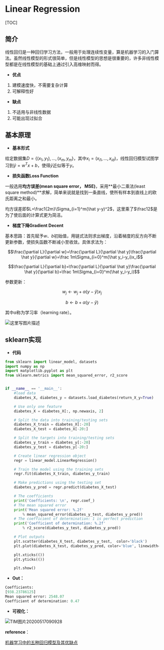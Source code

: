 # Linear Regression

[TOC]

## 简介

线性回归是一种回归学习方法，一般用于处理连续性变量，算是机器学习的入门算法。虽然线性模型的形式很简单，但是线性模型的思想是很重要的，许多非线性模型都是在线性模型的基础上通过引入高维映射而得。

* **优点**

1. 建模速度快，不需要复杂计算
2. 可解释性好

* **缺点**

1. 不适用与非线性数据
2. 可能出现过拟合

## 基本原理

* **基本形式**

给定数据集$D=\{(x_1,y_1), ..., (x_m, y_m\}$，其中$x_i=(x_{i1}, ..., x_{id})$，线性回归模型试图学习到$\hat y=w^Tx+b$，使得$\hat y$近似等于$y$。

* **损失函数Loss Function**

一般选用**均方误差(mean square error， MSE)**，采用**最小二乘法(least square method)**求解，简单来说就是找到一条直线，使所有样本到直线上的欧氏距离之和最小。

均方误差即$L=\frac1{2m}\Sigma_{i=1}^m(\hat y-y)^2$，这里乘了$\frac12$是为了使后面的计算式更为简洁。

* **梯度下降Gradient Decent**

基本思路：首先赋予$w$、$b$初始值，用链式法则求出梯度，沿着梯度的反方向不断更新参数，使损失函数不断减小至收敛。具体求法为：

$$\frac{\partial L}{\partial w}=\frac{\partial L}{\partial \hat y}\frac{\partial \hat y}{\partial w}=\frac 1m\Sigma_{i=0}^m(\hat y_i-y_i)x_i$$

$$\frac{\partial L}{\partial b}=\frac{\partial L}{\partial \hat y}\frac{\partial \hat y}{\partial b}=\frac 1m\Sigma_{i=0}^m(\hat y_i-y_i)$$

参数更新：

$$w_j←w_j+α(y−\hat y)x_j$$

$$b←b+α(y−\hat y)$$

其中$\alpha$称为学习率（learning rate）。

![这里写图片描述](https://img-blog.csdn.net/20180414153645111?watermark/2/text/aHR0cHM6Ly9ibG9nLmNzZG4ubmV0L0thdGhlcmluZV9oc3I=/font/5a6L5L2T/fontsize/400/fill/I0JBQkFCMA==/dissolve/70)

## sklearn实现

* **代码**

```python
from sklearn import linear_model, datasets
import numpy as np
import matplotlib.pyplot as plt
from sklearn.metrics import mean_squared_error, r2_score


if __name__ == '__main__':
    #load data
    diabetes_X, diabetes_y = datasets.load_diabetes(return_X_y=True)

    # Use only one feature
    diabetes_X = diabetes_X[:, np.newaxis, 2]

    # Split the data into training/testing sets
    diabetes_X_train = diabetes_X[:-20]
    diabetes_X_test = diabetes_X[-20:]

    # Split the targets into training/testing sets
    diabetes_y_train = diabetes_y[:-20]
    diabetes_y_test = diabetes_y[-20:]

    # Create linear regression object
    regr = linear_model.LinearRegression()

    # Train the model using the training sets
    regr.fit(diabetes_X_train, diabetes_y_train)

    # Make predictions using the testing set
    diabetes_y_pred = regr.predict(diabetes_X_test)

    # The coefficients
    print('Coefficients: \n', regr.coef_)
    # The mean squared error
    print('Mean squared error: %.2f'
        % mean_squared_error(diabetes_y_test, diabetes_y_pred))
    # The coefficient of determination: 1 is perfect prediction
    print('Coefficient of determination: %.2f'
        % r2_score(diabetes_y_test, diabetes_y_pred))

    # Plot outputs
    plt.scatter(diabetes_X_test, diabetes_y_test,  color='black')
    plt.plot(diabetes_X_test, diabetes_y_pred, color='blue', linewidth=3)

    plt.xticks(())
    plt.yticks(())

    plt.show()
```

* **Out：**

```python
Coefficients:
[938.23786125]
Mean squared error: 2548.07
Coefficient of determination: 0.47
```

* **可视化：**

![TIM图片20200517090928](C:\Users\Administrator\Desktop\cs\ML\blog_image\linear_regression\TIM图片20200517090928.png)

**reference**：

[机器学习中的五种回归模型及其优缺点](https://blog.csdn.net/Katherine_hsr/article/details/79942260?ops_request_misc=%257B%2522request%255Fid%2522%253A%2522158883567719725219939967%2522%252C%2522scm%2522%253A%252220140713.130102334..%2522%257D&request_id=158883567719725219939967&biz_id=0&utm_medium=distribute.pc_search_result.none-task-blog-2~all~first_rank_v2~rank_v25-3)

